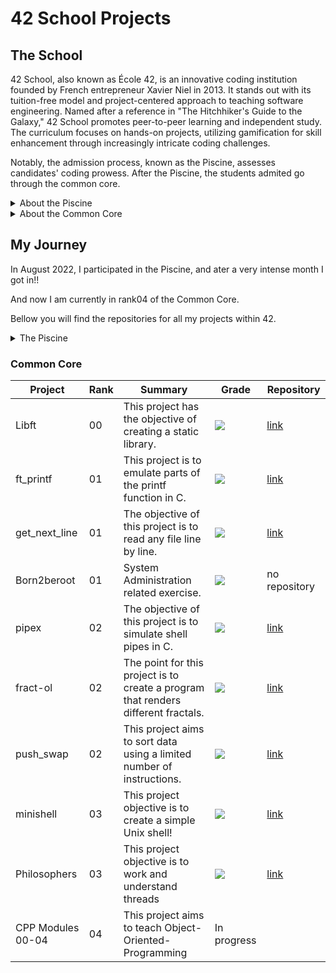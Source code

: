 # 42 School Projects

## The School
42 School, also known as École 42, is an innovative coding institution founded by French entrepreneur Xavier Niel in 2013. It stands out with its tuition-free model and project-centered approach to teaching software engineering. Named after a reference in "The Hitchhiker's Guide to the Galaxy," 42 School promotes peer-to-peer learning and independent study. The curriculum focuses on hands-on projects, utilizing gamification for skill enhancement through increasingly intricate coding challenges.

Notably, the admission process, known as the Piscine, assesses candidates' coding prowess. After the Piscine, the students admited go through the common core.

<details>
<summary>About the Piscine</summary>
  
  ### Piscine
  
The "piscine" is a unique and intense coding boot camp-style program offered by 42 School. The term "piscine" is French for "swimming pool," which metaphorically refers to diving into a challenging and immersive learning experience. During the piscine, participants, often prospective students of 42 School, are given a condensed period, typically a few weeks, to fully immerse themselves in coding and problem-solving tasks.

The piscine serves as an entry point and selection process for 42 School's full curriculum. It's designed to evaluate candidates' coding skills, determination, and ability to handle the rigorous and collaborative learning style that 42 School employs. The challenges presented during the piscine range in complexity, requiring participants to work on various coding projects and exercises.

Participating in the piscine is a way for candidates to showcase their coding abilities, learn about 42 School's unique learning environment, and earn a spot in the full program if they complete the challenges and demonstrate the required aptitude.
</details>

<details>
<summary> About the Common Core</summary>
  
  ### Common Core
  
At 42 School, the Common Core is a set of programming projects and challenges that serve as a common starting point for all students. It ensures that everyone develops a baseline proficiency in coding and problem-solving skills before moving on to more specialized areas of study. The Common Core is designed to help students familiarize themselves with the school's unique project-based learning model and to create a level playing field for diverse learners.

Completing the Common Core demonstrates a student's ability to grasp fundamental coding concepts and effectively collaborate with peers, which are essential skills for success in 42 School's self-directed learning environment. After completing the Common Core, students have the freedom to explore more advanced projects and topics based on their interests and goals within the school's broader curriculum.
</details>

## My Journey

In August 2022, I participated in the Piscine, and ater a very intense month I got in!!

And now I am currently in rank04 of the Common Core.

Bellow you will find the repositories for all my projects within 42.

<details>
<summary> 
  The Piscine 
</summary>

### Piscine
  
![Picine](https://github.com/inesalves44/42School/assets/105734074/cb55b3b5-c878-4b21-bc29-f08d6a29d313)

Solo Projects:

Project  | Grade
---------|------
Shell00   | <img src="https://img.shields.io/badge/score-70%20%2F%20100-success" />
Shell01   | <img src="https://img.shields.io/badge/score-100%20%2F%20100-success" />
C00   | <img src="https://img.shields.io/badge/score-77%20%2F%20100-success" />
C01   | <img src="https://img.shields.io/badge/score-100%20%2F%20100-success" />
C02   | <img src="https://img.shields.io/badge/score-85%20%2F%20100-success" />
C03   | <img src="https://img.shields.io/badge/score-100%20%2F%20100-success" />
C04  | <img src="https://img.shields.io/badge/score-85%20%2F%20100-success" />
C05  | <img src="https://img.shields.io/badge/score-80%20%2F%20100-success" />
C06  | <img src="https://img.shields.io/badge/score-100%20%2F%20100-success" />
C07  | <img src="https://img.shields.io/badge/score-60%20%2F%20100-success" />

Group Projects:
Project  | Grade
---------|------
Rush01 | <img src="https://img.shields.io/badge/score-0%20%2F%20100-red" />
Rush02 | <img src="https://img.shields.io/badge/score-0%20%2F%20100-red" />

Exams:
Exam  | Grade
-------|------
Exam00 | <img src="https://img.shields.io/badge/score-48%20%2F%20100-success" />
Exam01 | <img src="https://img.shields.io/badge/score-64%20%2F%20100-success" />
Exam02 | <img src="https://img.shields.io/badge/score-70%20%2F%20100-success" />
Final Exam | <img src="https://img.shields.io/badge/score-66%20%2F%20100-success" />

  This my repository for the Piscine projects: [Piscine Repository](https://github.com/inesalves44/Piscine)
</details>

### Common Core

Project  | Rank | Summary | Grade | Repository 
---------|-------|------|------|------
Libft   | 00 | This project has the objective of creating a static library. | <img src="https://img.shields.io/badge/score-125%20%2F%20100-success" /> | [link](https://github.com/inesalves44/libft)
ft_printf | 01 | This project is to emulate parts of the printf function in C. | <img src="https://img.shields.io/badge/score-100%20%2F%20100-success" /> | [link](https://github.com/inesalves44/ft_printf)
get_next_line | 01 | The objective of this project is to read any file line by line. | <img src="https://img.shields.io/badge/score-108%20%2F%20100-success" /> | [link](https://github.com/inesalves44/Get_next_line)
Born2beroot | 01 | System Administration related exercise.| <img src="https://img.shields.io/badge/score-125%20%2F%20100-success" /> | no repository
pipex | 02 | The objective of this project is to simulate shell pipes in C. | <img src="https://img.shields.io/badge/score-125%20%2F%20100-success" /> | [link](https://github.com/inesalves44/pipex)
fract-ol | 02 |  The point for this project is to create a program that renders different fractals. |<img src="https://img.shields.io/badge/score-125%20%2F%20100-success" /> | [link](https://github.com/inesalves44/fract-ol)
push_swap | 02 | This project aims to sort data using a limited number of instructions. | <img src="https://img.shields.io/badge/score-125%20%2F%20100-success" /> | [link](https://github.com/inesalves44/push-swap)
minishell | 03 | This project objective is to create a simple Unix shell! | <img src="https://img.shields.io/badge/score-101%20%2F%20100-success" /> | [link](https://github.com/inesalves44/minishell)
Philosophers | 03 | This project objective is to work and understand threads | <img src="https://img.shields.io/badge/score-100%20%2F%20100-success" /> | [link](https://github.com/inesalves44/philo)
CPP Modules 00-04 | 04 | This project aims to teach Object-Oriented-Programming | In progress | 
